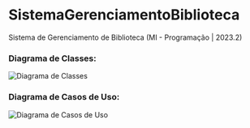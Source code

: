# SistemaGerenciamentoBiblioteca

Sistema de Gerenciamento de Biblioteca (MI - Programação | 2023.2)

### Diagrama de Classes:
![Diagrama de Classes](https://github.com/thejoseviictor/SistemaGerenciamentoBiblioteca/blob/main/doc/DiagramaClasses.png)

### Diagrama de Casos de Uso:
![Diagrama de Casos de Uso](https://github.com/thejoseviictor/SistemaGerenciamentoBiblioteca/blob/main/doc/DiagramaCasosUso.png)

